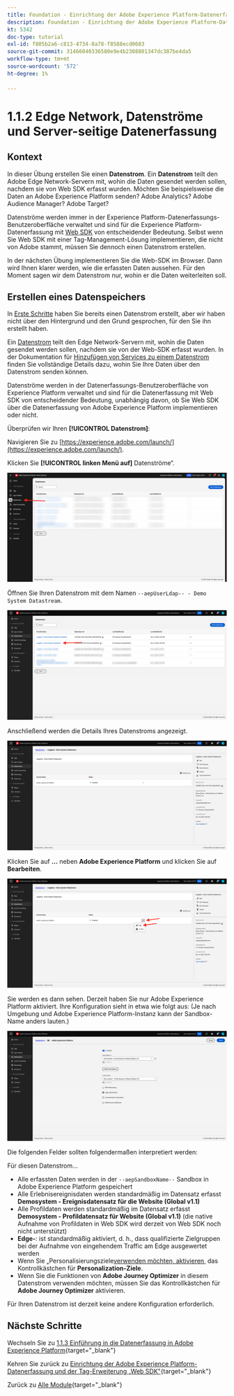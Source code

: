 ```yaml
---
title: Foundation - Einrichtung der Adobe Experience Platform-Datenerfassung und der Web-SDK-Erweiterung - Edge Network, Datenströme und Server-seitige Datenerfassung
description: Foundation - Einrichtung der Adobe Experience Platform-Datenerfassung und der Web-SDK-Erweiterung - Edge Network, Datenströme und Server-seitige Datenerfassung
kt: 5342
doc-type: tutorial
exl-id: f805b2a6-c813-4734-8a78-f8588ecd0683
source-git-commit: 31466040336580e9e4b2308801347dc387be4da5
workflow-type: tm+mt
source-wordcount: '572'
ht-degree: 1%

---
```


# 1.1.2 Edge Network, Datenströme und Server-seitige Datenerfassung

## Kontext

In dieser Übung erstellen Sie einen **Datenstrom**. Ein **Datenstrom** teilt den Adobe Edge Network-Servern mit, wohin die Daten gesendet werden sollen, nachdem sie von Web SDK erfasst wurden. Möchten Sie beispielsweise die Daten an Adobe Experience Platform senden? Adobe Analytics? Adobe Audience Manager? Adobe Target?

Datenströme werden immer in der Experience Platform-Datenerfassungs-Benutzeroberfläche verwaltet und sind für die Experience Platform-Datenerfassung mit [Web SDK](https://experienceleague.adobe.com/de/docs/experience-platform/web-sdk/home) von entscheidender Bedeutung. Selbst wenn Sie Web SDK mit einer Tag-Management-Lösung implementieren, die nicht von Adobe stammt, müssen Sie dennoch einen Datenstrom erstellen.

In der nächsten Übung implementieren Sie die Web-SDK im Browser. Dann wird Ihnen klarer werden, wie die erfassten Daten aussehen. Für den Moment sagen wir dem Datenstrom nur, wohin er die Daten weiterleiten soll.

## Erstellen eines Datenspeichers

In [Erste Schritte](./../../../../modules/getting-started/gettingstarted/ex2.md) haben Sie bereits einen Datenstrom erstellt, aber wir haben nicht über den Hintergrund und den Grund gesprochen, für den Sie ihn erstellt haben.

Ein [Datenstrom](https://experienceleague.adobe.com/de/docs/experience-platform/datastreams/overview) teilt den Edge Network-Servern mit, wohin die Daten gesendet werden sollen, nachdem sie von der Web-SDK erfasst wurden. In der Dokumentation für [Hinzufügen von Services zu einem Datenstrom](https://experienceleague.adobe.com/de/docs/experience-platform/datastreams/configure#add-services) finden Sie vollständige Details dazu, wohin Sie Ihre Daten über den Datenstrom senden können.

Datenströme werden in der Datenerfassungs-Benutzeroberfläche von Experience Platform verwaltet und sind für die Datenerfassung mit Web SDK von entscheidender Bedeutung, unabhängig davon, ob Sie Web SDK über die Datenerfassung von Adobe Experience Platform implementieren oder nicht.

Überprüfen wir Ihren **[!UICONTROL Datenstrom]**:

Navigieren Sie zu [https://experience.adobe.com/launch/](https://experience.adobe.com/launch/).

Klicken Sie **[!UICONTROL linken Menü auf]** Datenströme“.

![Klicken Sie im linken Navigationsbereich auf das Datenstrom -Symbol](./images/edgeconfig1.png)

Öffnen Sie Ihren Datenstrom mit dem Namen `--aepUserLdap-- - Demo System Datastream`.

![Benennen Sie den Datenstrom und speichern Sie ihn](./images/edgeconfig2.png)

Anschließend werden die Details Ihres Datenstroms angezeigt.

![Benennen Sie den Datenstrom und speichern Sie ihn](./images/edgecfg1.png)

Klicken Sie auf **…** neben **Adobe Experience Platform** und klicken Sie auf **Bearbeiten**.

![Benennen Sie den Datenstrom und speichern Sie ihn](./images/edgecfg1a.png)

Sie werden es dann sehen. Derzeit haben Sie nur Adobe Experience Platform aktiviert. Ihre Konfiguration sieht in etwa wie folgt aus: (Je nach Umgebung und Adobe Experience Platform-Instanz kann der Sandbox-Name anders lauten.)

![Benennen Sie den Datenstrom und speichern Sie ihn](./images/edgecfg2.png)

Die folgenden Felder sollten folgendermaßen interpretiert werden:

Für diesen Datenstrom…

- Alle erfassten Daten werden in der `--aepSandboxName--` Sandbox in Adobe Experience Platform gespeichert
- Alle Erlebnisereignisdaten werden standardmäßig im Datensatz erfasst **Demosystem - Ereignisdatensatz für die Website (Global v1.1)**
- Alle Profildaten werden standardmäßig im Datensatz erfasst **Demosystem - Profildatensatz für Website (Global v1.1)** (die native Aufnahme von Profildaten in Web SDK wird derzeit von Web SDK noch nicht unterstützt)
- **Edge-**: ist standardmäßig aktiviert, d. h., dass qualifizierte Zielgruppen bei der Aufnahme von eingehendem Traffic am Edge ausgewertet werden
- Wenn Sie „Personalisierungsziele[&#x200B; verwenden möchten, aktivieren &#x200B;](https://experienceleague.adobe.com/de/docs/experience-platform/destinations/catalog/personalization/overview) das Kontrollkästchen für **Personalization-Ziele**.
- Wenn Sie die Funktionen von **Adobe Journey Optimizer** in diesem Datenstrom verwenden möchten, müssen Sie das Kontrollkästchen für **Adobe Journey Optimizer** aktivieren.

Für Ihren Datenstrom ist derzeit keine andere Konfiguration erforderlich.

## Nächste Schritte

Wechseln Sie zu [1.1.3 Einführung in die Datenerfassung in Adobe Experience Platform](./ex3.md){target="_blank"}

Kehren Sie zurück zu [Einrichtung der Adobe Experience Platform-Datenerfassung und der Tag-Erweiterung „Web SDK&quot;](./data-ingestion-launch-web-sdk.md){target="_blank"}

Zurück zu [Alle Module](./../../../../overview.md){target="_blank"}
